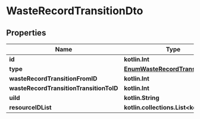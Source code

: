 
# WasteRecordTransitionDto

## Properties
Name | Type | Description | Notes
------------ | ------------- | ------------- | -------------
**id** | **kotlin.Int** |  | 
**type** | [**EnumWasteRecordTransitionType**](EnumWasteRecordTransitionType.md) |  | 
**wasteRecordTransitionFromID** | **kotlin.Int** |  | 
**wasteRecordTransitionTransitionToID** | **kotlin.Int** |  | 
**uiId** | **kotlin.String** |  |  [optional]
**resourceIDList** | **kotlin.collections.List&lt;kotlin.Int&gt;** |  |  [optional]



